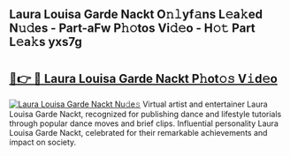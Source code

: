 ## Laura Louisa Garde Nackt O𝚗𝚕yf𝚊ns L𝚎a𝚔ed N𝚞𝚍es - Part-aFw P𝚑𝚘tos Vi𝚍𝚎o - H𝚘𝚝 Part L𝚎a𝚔s yxs7g

# <h2><a href="http://kf2xcmr.oniu.top/?m=Laura+Louisa+Garde+Nackt">🔗👉 🔴 Laura Louisa Garde Nackt P𝚑ot𝚘𝚜 V𝚒d𝚎o</a></h2>

[![Laura Louisa Garde Nackt Nu𝚍e𝚜](https://i.imgur.com/0qMVB7G.gif)](http://kf2xcmr.oniu.top/?m=Laura+Louisa+Garde+Nackt)
Virtual artist and entertainer Laura Louisa Garde Nackt, recognized for publishing dance and lifestyle tutorials through popular dance moves and brief clips. Influential personality Laura Louisa Garde Nackt, celebrated for their remarkable achievements and impact on society.  
